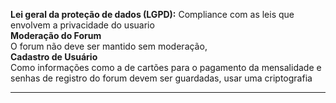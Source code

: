 **Lei geral da proteção de dados (LGPD):**
Compliance com as leis que envolvem a privacidade do usuario  
**Moderação do Forum**  
O forum não deve ser mantido sem moderação,   
**Cadastro de Usuário**  
Como informações como a de cartões para o pagamento da mensalidade e senhas de registro do forum devem ser guardadas, usar uma criptografia  
****  
